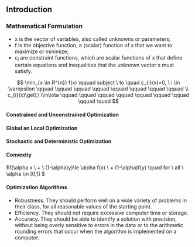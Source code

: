 ## Introduction
### Mathematical Formulation
- x is the vector of variables, also called unknowns or parameters;
- f is the objective function, a (scalar) function of x that we want to maximize or
minimize;
- $c_{i}$ are constraint functions, which are scalar functions of x that define certain equations
and inequalities that the unknown vector x must satisfy.

$$ \min_{x \in R^{n}} f(x) \qquad subject \ to \quad c_{i}(x)=0, \ i \in \varepsilon \qquad \qquad \qquad  \qquad \qquad \qquad \qquad \qquad     \\  c_{i}(x)\ge0,\ i\in\iota  \qquad \qquad \qquad  \qquad \qquad \qquad \qquad \qquad  \quad   $$    

#### Constrained and Unconstrained Optimization
#### Global an Local Optimization
#### Stochastic and Deterministic Optimization
#### Convexity

$f(\alpha x \ + \ (1-\alpha)y)\le \alpha f(x) \ + (1-\alpha)f(y)  \quad for \ all \ \alpha \in [0,1] $
#### Optimization Algorithms
- Robustness. They should perform well on a wide variety of problems in their class, for all reasonable values of the starting point.
- Efficiency. They should not require excessive computer time or storage.
- Accuracy. They should be able to identify a solution with precision, without being overly sensitive to errors in the data or to the arithmetic rounding errors that occur
when the algorithm is implemented on a computer.
